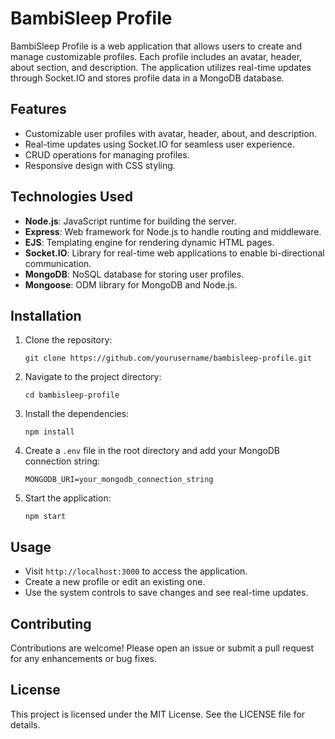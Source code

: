 # BambiSleep Profile

BambiSleep Profile is a web application that allows users to create and manage customizable profiles. Each profile includes an avatar, header, about section, and description. The application utilizes real-time updates through Socket.IO and stores profile data in a MongoDB database.

## Features

- Customizable user profiles with avatar, header, about, and description.
- Real-time updates using Socket.IO for seamless user experience.
- CRUD operations for managing profiles.
- Responsive design with CSS styling.

## Technologies Used

- **Node.js**: JavaScript runtime for building the server.
- **Express**: Web framework for Node.js to handle routing and middleware.
- **EJS**: Templating engine for rendering dynamic HTML pages.
- **Socket.IO**: Library for real-time web applications to enable bi-directional communication.
- **MongoDB**: NoSQL database for storing user profiles.
- **Mongoose**: ODM library for MongoDB and Node.js.

## Installation

1. Clone the repository:
   ```
   git clone https://github.com/yourusername/bambisleep-profile.git
   ```

2. Navigate to the project directory:
   ```
   cd bambisleep-profile
   ```

3. Install the dependencies:
   ```
   npm install
   ```

4. Create a `.env` file in the root directory and add your MongoDB connection string:
   ```
   MONGODB_URI=your_mongodb_connection_string
   ```

5. Start the application:
   ```
   npm start
   ```

## Usage

- Visit `http://localhost:3000` to access the application.
- Create a new profile or edit an existing one.
- Use the system controls to save changes and see real-time updates.

## Contributing

Contributions are welcome! Please open an issue or submit a pull request for any enhancements or bug fixes.

## License

This project is licensed under the MIT License. See the LICENSE file for details.